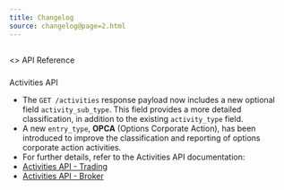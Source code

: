 ```yaml
---
title: Changelog
source: changelog@page=2.html
---
```


## 
<> API Reference
[](changelog@page=2.html#-api-reference)
### 
Activities API
[](changelog@page=2.html#activities-api)
* The `GET /activities` response payload now includes a new optional field `activity_sub_type`. This field provides a more detailed classification, in addition to the existing `activity_type` field.
* A new `entry_type`, **OPCA** (Options Corporate Action), has been introduced to improve the classification and reporting of options corporate action activities.
* For further details, refer to the Activities API documentation: 
* [Activities API - Trading](reference-getaccountactivities-2.md)
* [Activities API - Broker](reference-getaccountactivities.md)
